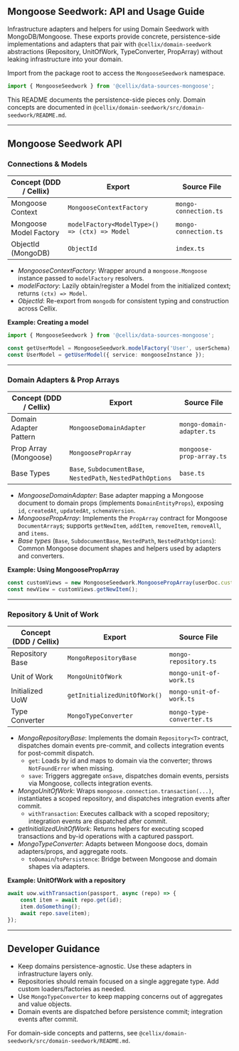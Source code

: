 ## Mongoose Seedwork: API and Usage Guide

Infrastructure adapters and helpers for using Domain Seedwork with MongoDB/Mongoose. These exports provide concrete, persistence-side implementations and adapters that pair with `@cellix/domain-seedwork` abstractions (Repository, UnitOfWork, TypeConverter, PropArray) without leaking infrastructure into your domain.

Import from the package root to access the `MongooseSeedwork` namespace.

```ts
import { MongooseSeedwork } from '@cellix/data-sources-mongoose';
```

This README documents the persistence-side pieces only. Domain concepts are documented in `@cellix/domain-seedwork/src/domain-seedwork/README.md`.

---

## Mongoose Seedwork API

### Connections & Models

| Concept (DDD / Cellix) | Export                                         | Source File           |
|------------------------|------------------------------------------------|-----------------------|
| Mongoose Context       | `MongooseContextFactory`                       | `mongo-connection.ts` |
| Mongoose Model Factory | `modelFactory<ModelType>() => (ctx) => Model`  | `mongo-connection.ts` |
| ObjectId (MongoDB)     | `ObjectId`                                     | `index.ts`            |

- *MongooseContextFactory*: Wrapper around a `mongoose.Mongoose` instance passed to `modelFactory` resolvers.
- *modelFactory*: Lazily obtain/register a Model from the initialized context; returns `(ctx) => Model`.
- *ObjectId*: Re-export from `mongodb` for consistent typing and construction across Cellix.

**Example: Creating a model**

```ts
import { MongooseSeedwork } from '@cellix/data-sources-mongoose';

const getUserModel = MongooseSeedwork.modelFactory('User', userSchema);
const UserModel = getUserModel({ service: mongooseInstance });
```

---

### Domain Adapters & Prop Arrays

| Concept (DDD / Cellix) | Export                    | Source File              |
|------------------------|--------------------------|--------------------------|
| Domain Adapter Pattern | `MongooseDomainAdapter`  | `mongo-domain-adapter.ts`|
| Prop Array (Mongoose)  | `MongoosePropArray`      | `mongoose-prop-array.ts` |
| Base Types             | `Base`, `SubdocumentBase`, `NestedPath`, `NestedPathOptions` | `base.ts` |

- *MongooseDomainAdapter*: Base adapter mapping a Mongoose document to domain props (implements `DomainEntityProps`), exposing `id`, `createdAt`, `updatedAt`, `schemaVersion`.
- *MongoosePropArray*: Implements the `PropArray` contract for Mongoose `DocumentArray`s; supports `getNewItem`, `addItem`, `removeItem`, `removeAll`, and `items`.
- *Base types* (`Base`, `SubdocumentBase`, `NestedPath`, `NestedPathOptions`): Common Mongoose document shapes and helpers used by adapters and converters.

**Example: Using MongoosePropArray**

```ts
const customViews = new MongooseSeedwork.MongoosePropArray(userDoc.customViews, UserCustomViewAdapter);
const newView = customViews.getNewItem();
```

---

### Repository & Unit of Work

| Concept (DDD / Cellix) | Export                       | Source File              |
|------------------------|------------------------------|--------------------------|
| Repository Base        | `MongoRepositoryBase`        | `mongo-repository.ts`    |
| Unit of Work           | `MongoUnitOfWork`            | `mongo-unit-of-work.ts`  |
| Initialized UoW        | `getInitializedUnitOfWork()` | `mongo-unit-of-work.ts`  |
| Type Converter         | `MongoTypeConverter`         | `mongo-type-converter.ts`|

- *MongoRepositoryBase*: Implements the domain `Repository<T>` contract, dispatches domain events pre-commit, and collects integration events for post-commit dispatch.
	- `get`: Loads by id and maps to domain via the converter; throws `NotFoundError` when missing.
	- `save`: Triggers aggregate `onSave`, dispatches domain events, persists via Mongoose, collects integration events.
- *MongoUnitOfWork*: Wraps `mongoose.connection.transaction(...)`, instantiates a scoped repository, and dispatches integration events after commit.
	- `withTransaction`: Executes callback with a scoped repository; integration events are dispatched after commit.
- *getInitializedUnitOfWork*: Returns helpers for executing scoped transactions and by-id operations with a captured passport.
- *MongoTypeConverter*: Adapts between Mongoose docs, domain adapters/props, and aggregate roots.
	- `toDomain`/`toPersistence`: Bridge between Mongoose and domain shapes via adapters.

**Example: UnitOfWork with a repository**

```ts
await uow.withTransaction(passport, async (repo) => {
	const item = await repo.get(id);
	item.doSomething();
	await repo.save(item);
});
```

---

## Developer Guidance

- Keep domains persistence-agnostic. Use these adapters in infrastructure layers only.
- Repositories should remain focused on a single aggregate type. Add custom loaders/factories as needed.
- Use `MongoTypeConverter` to keep mapping concerns out of aggregates and value objects.
- Domain events are dispatched before persistence commit; integration events after commit.

For domain-side concepts and patterns, see `@cellix/domain-seedwork/src/domain-seedwork/README.md`.